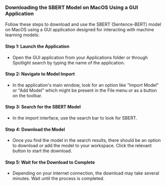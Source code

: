 ### Downloading the SBERT Model on MacOS Using a GUI Application

Follow these steps to download and use the SBERT (Sentence-BERT) model on MacOS using a GUI application designed for interacting with machine learning models:

#### Step 1: Launch the Application
- Open the GUI application from your Applications folder or through Spotlight search by typing the name of the application.

#### Step 2: Navigate to Model Import
- In the application's main window, look for an option like "Import Model" or "Add Model" which might be present in the File menu or as a button on the toolbar.

#### Step 3: Search for the SBERT Model
- In the import interface, use the search bar to look for SBERT.

#### Step 4: Download the Model
- Once you find the model in the search results, there should be an option to download or add the model to your workspace. Click the relevant button to start the download.

#### Step 5: Wait for the Download to Complete
- Depending on your internet connection, the download may take several minutes. Wait until the process is completed.
